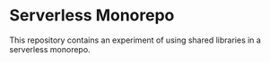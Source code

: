 # Serverless Monorepo

This repository contains an experiment of using shared libraries in a serverless monorepo.
